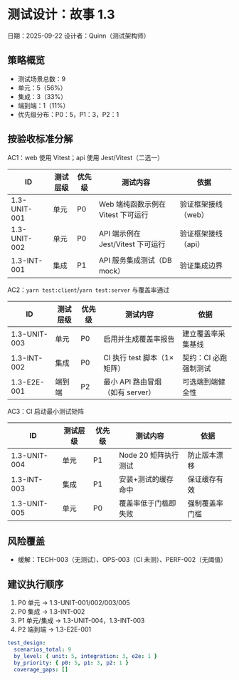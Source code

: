 # 测试设计：故事 1.3

日期：2025-09-22
设计者：Quinn（测试架构师）

## 策略概览

- 测试场景总数：9
- 单元：5（56%）
- 集成：3（33%）
- 端到端：1（11%）
- 优先级分布：P0：5，P1：3，P2：1

## 按验收标准分解

AC1：web 使用 Vitest；api 使用 Jest/Vitest（二选一）

| ID           | 测试层级   | 优先级 | 测试内容                                      | 依据                               |
| ------------ | ---------- | ------ | --------------------------------------------- | ---------------------------------- |
| 1.3-UNIT-001 | 单元       | P0     | Web 端纯函数示例在 Vitest 下可运行            | 验证框架接线（web）                |
| 1.3-UNIT-002 | 单元       | P0     | API 端示例在 Jest/Vitest 下可运行             | 验证框架接线（api）                |
| 1.3-INT-001  | 集成       | P1     | API 服务集成测试（DB mock）                   | 验证集成边界                       |

AC2：`yarn test:client`/`yarn test:server` 与覆盖率通过

| ID           | 测试层级   | 优先级 | 测试内容                                      | 依据                               |
| ------------ | ---------- | ------ | --------------------------------------------- | ---------------------------------- |
| 1.3-UNIT-003 | 单元       | P0     | 启用并生成覆盖率报告                          | 建立覆盖率采集基线                 |
| 1.3-INT-002  | 集成       | P0     | CI 执行 test 脚本（1× 矩阵）                  | 契约：CI 必跑强制测试              |
| 1.3-E2E-001  | 端到端     | P2     | 最小 API 路由冒烟（如有 server）               | 可选端到端健全性                   |

AC3：CI 启动最小测试矩阵

| ID           | 测试层级   | 优先级 | 测试内容                                      | 依据                               |
| ------------ | ---------- | ------ | --------------------------------------------- | ---------------------------------- |
| 1.3-UNIT-004 | 单元       | P1     | Node 20 矩阵执行测试                          | 防止版本漂移                       |
| 1.3-INT-003  | 集成       | P1     | 安装+测试的缓存命中                           | 保证缓存有效                       |
| 1.3-UNIT-005 | 单元       | P0     | 覆盖率低于门槛即失败                          | 强制覆盖率门槛                     |

## 风险覆盖

- 缓解：TECH-003（无测试）、OPS-003（CI 未测）、PERF-002（无阈值）

## 建议执行顺序

1. P0 单元 → 1.3-UNIT-001/002/003/005
2. P0 集成 → 1.3-INT-002
3. P1 单元/集成 → 1.3-UNIT-004，1.3-INT-003
4. P2 端到端 → 1.3-E2E-001

```yaml
test_design:
  scenarios_total: 9
  by_level: { unit: 5, integration: 3, e2e: 1 }
  by_priority: { p0: 5, p1: 3, p2: 1 }
  coverage_gaps: []
```
